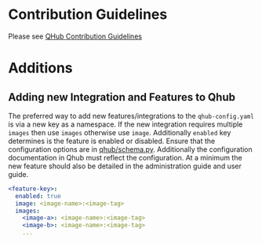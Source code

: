 # Contribution Guidelines

Please see [QHub Contribution Guidelines](https://github.com/Quansight/qhub/blob/main/CONTRIBUTING.md)

# Additions

## Adding new Integration and Features to Qhub

The preferred way to add new features/integrations to the `qhub-config.yaml` is via a new key as a namespace. If the new integration requires multiple `images` then use `images`
otherwise use `image`. Additionally `enabled` key determines is the feature is enabled or disabled. Ensure that the configuration options are in
[qhub/schema.py](https://github.com/Quansight/qhub/blob/main/qhub/schema.py). Additionally the configuration documentation in Qhub must reflect the configuration. At a minimum the
new feature should also be detailed in the administration guide and user guide.

```yaml
<feature-key>:
  enabled: true
  image: <image-name>:<image-tag>
  images:
    <image-a>: <image-name>:<image-tag>
    <image-b>: <image-name>:<image-tag>
    ...
```
